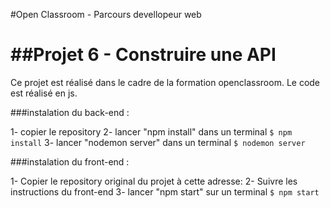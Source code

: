 #Open Classroom - Parcours devellopeur web

##Projet 6 - Construire une API
=============

Ce projet est réalisé dans le cadre de la formation openclassroom.
Le code est réalisé en js.

###instalation du back-end :

1- copier le repository
2- lancer "npm install" dans un terminal
`$ npm install`
3- lancer "nodemon server" dans un terminal
`$ nodemon server`

###instalation du front-end :

1- Copier le repository original du projet à cette adresse:
2- Suivre les instructions du front-end
3- lancer "npm start" sur un terminal
`$ npm start`

